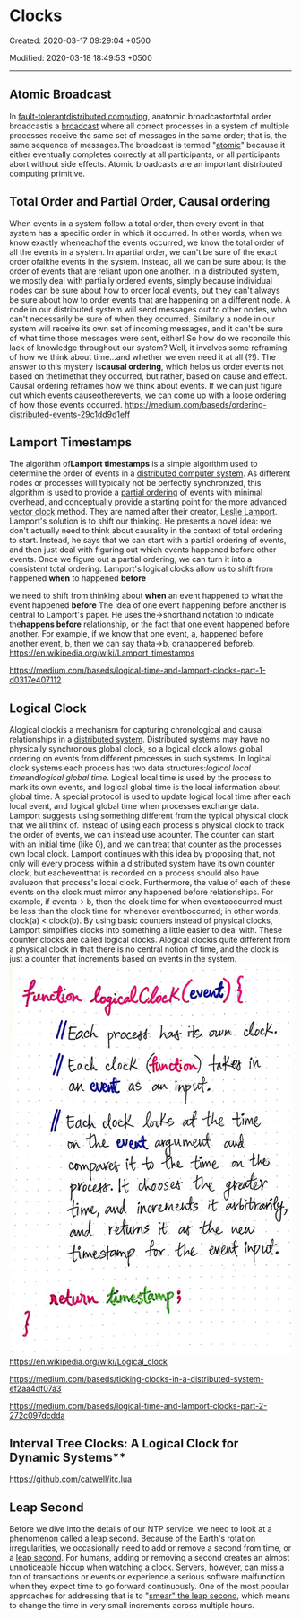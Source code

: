 # Clocks

Created: 2020-03-17 09:29:04 +0500

Modified: 2020-03-18 18:49:53 +0500

---

## Atomic Broadcast

In [fault-tolerant](https://en.m.wikipedia.org/wiki/Fault-tolerant)[distributed computing](https://en.m.wikipedia.org/wiki/Distributed_systems), anatomic broadcastortotal order broadcastis a [broadcast](https://en.m.wikipedia.org/wiki/Broadcasting_(networking)) where all correct processes in a system of multiple processes receive the same set of messages in the same order; that is, the same sequence of messages.The broadcast is termed "[atomic](https://en.m.wikipedia.org/wiki/Atomic_(computer_science))" because it either eventually completes correctly at all participants, or all participants abort without side effects. Atomic broadcasts are an important distributed computing primitive.

## Total Order and Partial Order, Causal ordering

When events in a system follow a total order, then every event in that system has a specific order in which it occurred. In other words, when we know exactly wheneachof the events occurred, we know the total order of all the events in a system.
In apartial order, we can't be sure of the exact order ofallthe events in the system. Instead, all we can be sure about is the order of events that are reliant upon one another.
In a distributed system, we mostly deal with partially ordered events, simply because individual nodes can be sure about how to order local events, but they can't always be sure about how to order events that are happening on a different node. A node in our distributed system will send messages out to other nodes, who can't necessarily be sure of when they occurred. Similarly a node in our system will receive its own set of incoming messages, and it can't be sure of what time those messages were sent, either!
So how do we reconcile this lack of knowledge throughout our system? Well, it involves some reframing of how we think about time...and whether we even need it at all (?!).
The answer to this mystery is**causal ordering**, which helps us order events not based on thetimethat they occurred, but rather, based on cause and effect. Causal ordering reframes how we think about events. If we can just figure out which events causeotherevents, we can come up with a loose ordering of how those events occurred.
<https://medium.com/baseds/ordering-distributed-events-29c1dd9d1eff>

## Lamport Timestamps

The algorithm of**Lamport timestamps** is a simple algorithm used to determine the order of events in a [distributed computer system](https://en.wikipedia.org/wiki/Distributed_computer_system). As different nodes or processes will typically not be perfectly synchronized, this algorithm is used to provide a [partial ordering](https://en.wikipedia.org/wiki/Partially_ordered_set) of events with minimal overhead, and conceptually provide a starting point for the more advanced [vector clock](https://en.wikipedia.org/wiki/Vector_clock) method. They are named after their creator, [Leslie Lamport](https://en.wikipedia.org/wiki/Leslie_Lamport).
Lamport's solution is to shift our thinking. He presents a novel idea: we don't actually need to think about causality in the context of total ordering to start. Instead, he says that we can start with a partial ordering of events, and then just deal with figuring out which events happened before other events. Once we figure out a partial ordering, we can turn it into a consistent total ordering.
Lamport's logical clocks allow us to shift from happened **when** to happened **before**

we need to shift from thinking about **when** an event happened to what the event happened **before**
The idea of one event happening before another is central to Lamport's paper. He uses the→shorthand notation to indicate the**happens before** relationship, or the fact that one event happened before another. For example, if we know that one event, a, happened before another event, b, then we can say thata→b, orahappened beforeb.
<https://en.wikipedia.org/wiki/Lamport_timestamps>

<https://medium.com/baseds/logical-time-and-lamport-clocks-part-1-d0317e407112>

## Logical Clock

Alogical clockis a mechanism for capturing chronological and causal relationships in a [distributed system](https://en.wikipedia.org/wiki/Distributed_system). Distributed systems may have no physically synchronous global clock, so a logical clock allows global ordering on events from different processes in such systems.
In logical clock systems each process has two data structures:*logical local time*and*logical global time*. Logical local time is used by the process to mark its own events, and logical global time is the local information about global time. A special protocol is used to update logical local time after each local event, and logical global time when processes exchange data.
Lamport suggests using something different from the typical physical clock that we all think of. Instead of using each process's physical clock to track the order of events, we can instead use acounter. The counter can start with an initial time (like 0), and we can treat that counter as the processes own local clock.
Lamport continues with this idea by proposing that, not only will every process within a distributed system have its own counter clock, but eacheventthat is recorded on a process should also have avalueon that process's local clock. Furthermore, the value of each of these events on the clock must mirror any happened before relationships. For example, if eventa→ b, then the clock time for when eventaoccurred must be less than the clock time for whenever eventboccurred; in other words, clock(a) < clock(b).
By using basic counters instead of physical clocks, Lamport simplifies clocks into something a little easier to deal with. These counter clocks are called logical clocks. Alogical clockis quite different from a physical clock in that there is no central notion of time, and the clock is just a counter that increments based on events in the system.
![image](media/Clocks-image1.jpeg)
<https://en.wikipedia.org/wiki/Logical_clock>

<https://medium.com/baseds/ticking-clocks-in-a-distributed-system-ef2aa4df07a3>

<https://medium.com/baseds/logical-time-and-lamport-clocks-part-2-272c097dcdda>

## Interval Tree Clocks: A Logical Clock for Dynamic Systems**

<https://github.com/catwell/itc.lua>

## Leap Second

Before we dive into the details of our NTP service, we need to look at a phenomenon called a leap second. Because of the Earth's rotation irregularities, we occasionally need to add or remove a second from time, or a [leap second](https://caps.gsfc.nasa.gov/simpson/time/leapseconds.html). For humans, adding or removing a second creates an almost unnoticeable hiccup when watching a clock. Servers, however, can miss a ton of transactions or events or experience a serious software malfunction when they expect time to go forward continuously. One of the most popular approaches for addressing that is to "[smear" the leap second](https://docs.ntpsec.org/latest/leapsmear.html), which means to change the time in very small increments across multiple hours.
